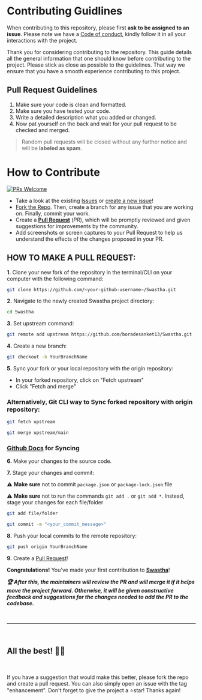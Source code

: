 # Contributing Guidlines

When contributing to this repository, please first **ask to be assigned to an issue**.
Please note we have a [Code of conduct](https://github.com/boradesanket13/Swastha/blob/master/CODE-OF-CONDUCT.md), kindly follow it in all your interactions with the project.

Thank you for considering contributing to the repository. This guide details all the general information that one should know before contributing to the project. Please stick as close as possible to the guidelines. That way we ensure that you have a smooth experience contributing to this project.

## Pull Request Guidelines

1. Make sure your code is clean and formatted.
2. Make sure you have tested your code.
3. Write a detailed description what you added or changed.
4. Now pat yourself on the back and wait for your pull request to be checked and merged.


> Random pull requests will be closed without any further notice and will be **labeled as spam**.
# How to Contribute

[![PRs Welcome](https://img.shields.io/badge/PRs-welcome-brightgreen.svg?style=flat-square)](https://github.com/boradesanket13/Swastha/pulls)

- Take a look at the existing [Issues](https://github.com/boradesanket13/Swastha/issues) or [create a new issue](https://github.com/boradesanket13/Swastha/issues/new)!
- [Fork the Repo](https://github.com/boradesanket13/Swastha/fork). Then, create a branch for any issue that you are working on. Finally, commit your work.
- Create a **[Pull Request](https://github.com/boradesanket13/Swastha/compare)** (_PR_), which will be promptly reviewed and given suggestions for improvements by the community.
- Add screenshots or screen captures to your Pull Request to help us understand the effects of the changes proposed in your PR.

## HOW TO MAKE A PULL REQUEST:

**1.** Clone your new fork of the repository in the terminal/CLI on your computer with the following command:

```bash
git clone https://github.com/<your-github-username>/Swastha.git
```

**2.** Navigate to the newly created Swastha project directory:

```bash
cd Swastha
```

**3.** Set upstream command:

```bash
git remote add upstream https://github.com/boradesanket13/Swastha.git
```

**4.** Create a new branch:

```bash
git checkout -b YourBranchName
```

**5.** Sync your fork or your local repository with the origin repository:

- In your forked repository, click on "Fetch upstream"
- Click "Fetch and merge"

### Alternatively, Git CLI way to Sync forked repository with origin repository:

```bash
git fetch upstream
```

```bash
git merge upstream/main
```

### [Github Docs](https://docs.github.com/en/github/collaborating-with-pull-requests/addressing-merge-conflicts/resolving-a-merge-conflict-on-github) for Syncing

**6.** Make your changes to the source code.

**7.** Stage your changes and commit:

⚠️ **Make sure** not to commit `package.json` or `package-lock.json` file

⚠️ **Make sure** not to run the commands `git add .` or `git add *`. Instead, stage your changes for each file/folder

```bash
git add file/folder
```

```bash
git commit -m "<your_commit_message>"
```

**8.** Push your local commits to the remote repository:

```bash
git push origin YourBranchName
```

**9.** Create a [Pull Request](https://help.github.com/en/github/collaborating-with-issues-and-pull-requests/creating-a-pull-request)!

**Congratulations!** You've made your first contribution to [**Swastha**](https://github.com/boradesanket13/Swastha/graphs/contributors)! 

**_:trophy: After this, the maintainers will review the PR and will merge it if it helps move the project forward. Otherwise, it will be given constructive feedback and suggestions for the changes needed to add the PR to the codebase._**




</br>
<hr class="solid">
</br>




## All the best! 👍🏻

</br>

If you have a suggestion that would make this better, please fork the repo and create a pull request. You can also simply open an issue with the tag "enhancement". Don't forget to give the project a ⭐star! Thanks again!
